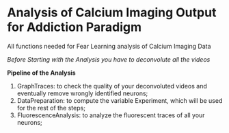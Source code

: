 # Analysis of Calcium Imaging Output for Addiction Paradigm
All functions needed for Fear Learning analysis of Calcium Imaging Data

*Before Starting with the Analysis you have to deconvolute all the videos*

**Pipeline of the Analysis**
1. GraphTraces: to check the quality of your deconvoluted videos and eventually remove wrongly identified neurons;
2. DataPreparation: to compute the variable Experiment, which will be used for the rest of the steps;
3. FluorescenceAnalysis: to analyze the fluorescent traces of all your neurons;

